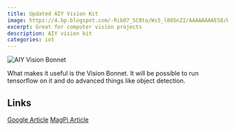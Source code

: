 ```yaml
---
title: Updated AIY Vision Kit
image: https://4.bp.blogspot.com/-RibO7_SC8to/Ws5_l805nZI/AAAAAAAAE58/Hl_UOLAAQOIzigBqRv1ArO8JldG3vVW0QCLcBGAs/s1600/AIY%2BVision%2BKit%2BPackaging2.jpg
excerpt: Great for computer vision projects
description: AIY vision kit 
categories: iot
---
```

![AIY Vision Bonnet](https://www.raspberrypi.org/magpi/wp-content/uploads/2017/11/AIY-visionkit-bonnet.jpg)

What makes it useful is the Vision Bonnet. It will be possible to run tensorflow on it and do advanced things like object detection.

## Links
[Google Article](https://developers.googleblog.com/2018/04/aiy-projects-updated-kits-for-2018.html)
[MagPi Article](https://www.raspberrypi.org/magpi/aiy-projects-vision-kit/)
